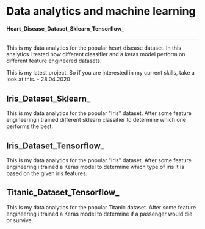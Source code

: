 # Data analytics and machine learning

#### Heart_Disease_Dataset_Sklearn_Tensorflow_ ####
----
This is my data analytics for the popular heart disease dataset. In this analytics i tested how different classifier and a keras model perform on different feature engineered datasets.
 
This is my latest project. So if you are interested in my current skills, take a look at this. - 28.04.2020
 

## Iris_Dataset_Sklearn_ ##
This is my data analytics for the popular "Iris" dataset. After some feature engineering i trained different sklearn classifier to determine which one performs the best.

 
## Iris_Dataset_Tensorflow_ ##
This is my data analytics for the popular "Iris" dataset. After some feature engineering i trained a Keras model to determine which type of iris it is based on the given iris features.

## Titanic_Dataset_Tensorflow_ ##
This is my data analytics for the popular Titanic dataset. After some feature engineering i trained a Keras model to determine if a passenger would die or survive.
